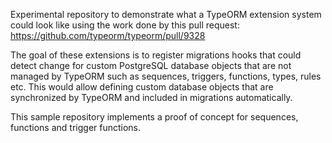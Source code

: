 Experimental repository to demonstrate what a TypeORM extension system could look like using the work done by this pull request: https://github.com/typeorm/typeorm/pull/9328

The goal of these extensions is to register migrations hooks that could detect change for custom PostgreSQL database objects that are not managed by TypeORM such as sequences, triggers, functions, types, rules etc. This would allow defining custom database objects that are synchronized by TypeORM and included in migrations automatically.

This sample repository implements a proof of concept for sequences, functions and trigger functions.
